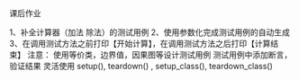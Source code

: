 课后作业

1、补全计算器（加法 除法）的测试用例
2、使用参数化完成测试用例的自动生成
3、在调用测试方法之前打印【开始计算】，在调用测试方法之后打印【计算结束】
注意：
使用等价类，边界值，因果图等设计测试用例
测试用例中添加断言，验证结果
灵活使用 setup(), teardown() , setup_class(), teardown_class()
